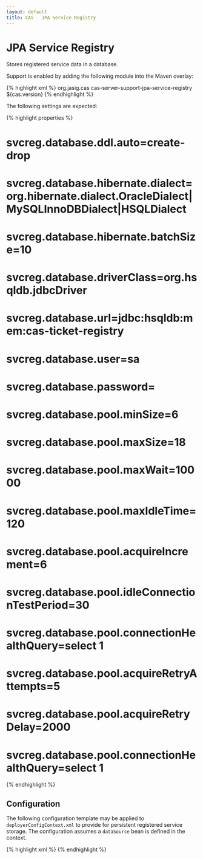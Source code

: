 ```yaml
---
layout: default
title: CAS - JPA Service Registry
---
```


# JPA Service Registry
Stores registered service data in a database.

Support is enabled by adding the following module into the Maven overlay:

{% highlight xml %}
<dependency>
    <groupId>org.jasig.cas</groupId>
    <artifactId>cas-server-support-jpa-service-registry</artifactId>
    <version>${cas.version}</version>
</dependency>
{% endhighlight %}

The following settings are expected:

{% highlight properties %}
# svcreg.database.ddl.auto=create-drop
# svcreg.database.hibernate.dialect=org.hibernate.dialect.OracleDialect|MySQLInnoDBDialect|HSQLDialect
# svcreg.database.hibernate.batchSize=10
# svcreg.database.driverClass=org.hsqldb.jdbcDriver
# svcreg.database.url=jdbc:hsqldb:mem:cas-ticket-registry
# svcreg.database.user=sa
# svcreg.database.password=
# svcreg.database.pool.minSize=6
# svcreg.database.pool.maxSize=18
# svcreg.database.pool.maxWait=10000
# svcreg.database.pool.maxIdleTime=120
# svcreg.database.pool.acquireIncrement=6
# svcreg.database.pool.idleConnectionTestPeriod=30
# svcreg.database.pool.connectionHealthQuery=select 1
# svcreg.database.pool.acquireRetryAttempts=5
# svcreg.database.pool.acquireRetryDelay=2000
# svcreg.database.pool.connectionHealthQuery=select 1
{% endhighlight %}


## Configuration

The following configuration template may be applied to `deployerConfigContext.xml` to provide for persistent
registered service storage. The configuration assumes a `dataSource` bean is defined in the context.

{% highlight xml %}
<alias name="jpaServiceRegistryDao" alias="serviceRegistryDao" />
{% endhighlight %}
